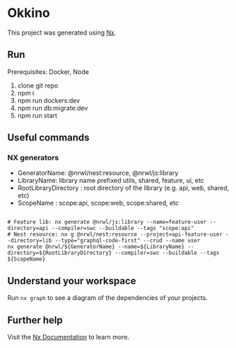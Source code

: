 

# Okkino

This project was generated using [Nx](https://nx.dev).

## Run

Prerequisites: Docker, Node
1. clone git repo
2. npm i 
3. npm run dockers:dev
4. npm run db:migrate:dev
5. npm run start

## Useful commands
### NX generators

- GeneratorName: @nrwl/nest:resource, @nrwl/js:library
- LibraryName: library name prefixed utils, shared, feature, ui, etc 
- RootLibraryDirectory : root directory of the library (e.g. api, web, shared, etc)
- ScopeName : scope:api, scope:web, scope:shared, etc

```shell

# Feature lib: nx generate @nrwl/js:library --name=feature-user --directory=api --compiler=swc --buildable --tags "scope:api"
# Nest resource: nx g @nrwl/nest:resource --project=api-feature-user --directory=lib --type="graphql-code-first" --crud --name user
nx generate @nrwl/${GeneratorName} --name=${LibraryName} --directory=${RootLibraryDirectory} --compiler=swc --buildable --tags ${ScopeName}
```

## Understand your workspace

Run `nx graph` to see a diagram of the dependencies of your projects.

## Further help

Visit the [Nx Documentation](https://nx.dev) to learn more.


